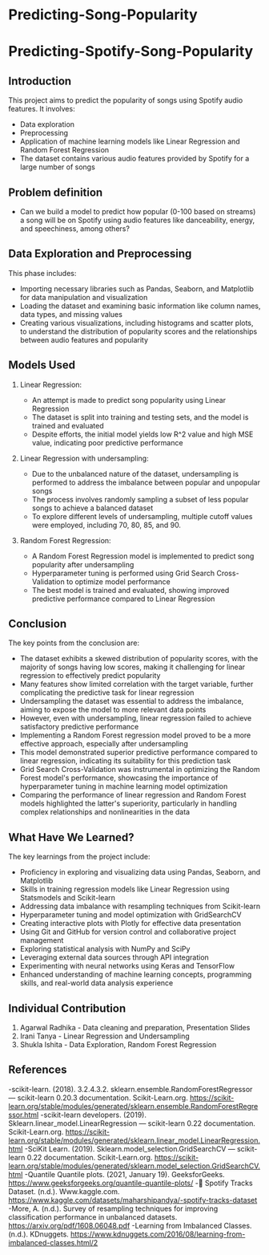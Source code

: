 # Predicting-Song-Popularity
# Predicting-Spotify-Song-Popularity
## Introduction
This project aims to predict the popularity of songs using Spotify audio features. It involves:

- Data exploration
- Preprocessing
- Application of machine learning models like Linear Regression and Random Forest Regression
- The dataset contains various audio features provided by Spotify for a large number of songs

## Problem definition
- Can we build a model to predict how popular (0-100 based on streams) a song will be on Spotify using audio features like danceability, energy, and speechiness, among others?

## Data Exploration and Preprocessing
This phase includes:

- Importing necessary libraries such as Pandas, Seaborn, and Matplotlib for data manipulation and visualization
- Loading the dataset and examining basic information like column names, data types, and missing values
- Creating various visualizations, including histograms and scatter plots, to understand the distribution of popularity scores and the relationships between audio features and popularity

## Models Used
1. Linear Regression:
   - An attempt is made to predict song popularity using Linear Regression
   - The dataset is split into training and testing sets, and the model is trained and evaluated
   - Despite efforts, the initial model yields low R^2 value and high MSE value, indicating poor predictive performance

2. Linear Regression with undersampling:
   - Due to the unbalanced nature of the dataset, undersampling is performed to address the imbalance between popular and unpopular songs
   - The process involves randomly sampling a subset of less popular songs to achieve a balanced dataset
   - To explore different levels of undersampling, multiple cutoff values were employed, including 70, 80, 85, and 90.

3. Random Forest Regression:
   - A Random Forest Regression model is implemented to predict song popularity after undersampling
   - Hyperparameter tuning is performed using Grid Search Cross-Validation to optimize model performance
   - The best model is trained and evaluated, showing improved predictive performance compared to Linear Regression

## Conclusion
The key points from the conclusion are:

- The dataset exhibits a skewed distribution of popularity scores, with the majority of songs having low scores, making it challenging for linear regression to effectively predict popularity
- Many features show limited correlation with the target variable, further complicating the predictive task for linear regression
- Undersampling the dataset was essential to address the imbalance, aiming to expose the model to more relevant data points
- However, even with undersampling, linear regression failed to achieve satisfactory predictive performance
- Implementing a Random Forest regression model proved to be a more effective approach, especially after undersampling
- This model demonstrated superior predictive performance compared to linear regression, indicating its suitability for this prediction task
- Grid Search Cross-Validation was instrumental in optimizing the Random Forest model's performance, showcasing the importance of hyperparameter tuning in machine learning model optimization
- Comparing the performance of linear regression and Random Forest models highlighted the latter's superiority, particularly in handling complex relationships and nonlinearities in the data

## What Have We Learned?
The key learnings from the project include:

- Proficiency in exploring and visualizing data using Pandas, Seaborn, and Matplotlib
- Skills in training regression models like Linear Regression using Statsmodels and Scikit-learn
- Addressing data imbalance with resampling techniques from Scikit-learn
- Hyperparameter tuning and model optimization with GridSearchCV
- Creating interactive plots with Plotly for effective data presentation
- Using Git and GitHub for version control and collaborative project management
- Exploring statistical analysis with NumPy and SciPy
- Leveraging external data sources through API integration
- Experimenting with neural networks using Keras and TensorFlow
- Enhanced understanding of machine learning concepts, programming skills, and real-world data analysis experience

## Individual Contribution  
1. Agarwal Radhika - Data cleaning and preparation, Presentation Slides  
2. Irani Tanya - Linear Regression and Undersampling  
3. Shukla Ishita - Data Exploration, Random Forest Regression  

## References 
-scikit-learn. (2018). 3.2.4.3.2. sklearn.ensemble.RandomForestRegressor — scikit-learn 0.20.3 documentation. Scikit-Learn.org. https://scikit-learn.org/stable/modules/generated/sklearn.ensemble.RandomForestRegressor.html
-scikit-learn developers. (2019). Sklearn.linear_model.LinearRegression — scikit-learn 0.22 documentation. Scikit-Learn.org. https://scikit-learn.org/stable/modules/generated/sklearn.linear_model.LinearRegression.html
-SciKit Learn. (2019). Sklearn.model_selection.GridSearchCV — scikit-learn 0.22 documentation. Scikit-Learn.org. https://scikit-learn.org/stable/modules/generated/sklearn.model_selection.GridSearchCV.html
-Quantile Quantile plots. (2021, January 19). GeeksforGeeks. https://www.geeksforgeeks.org/quantile-quantile-plots/
-🎹 Spotify Tracks Dataset. (n.d.). Www.kaggle.com. https://www.kaggle.com/datasets/maharshipandya/-spotify-tracks-dataset
-More, A. (n.d.). Survey of resampling techniques for improving classification performance in unbalanced datasets. https://arxiv.org/pdf/1608.06048.pdf
-Learning from Imbalanced Classes. (n.d.). KDnuggets. https://www.kdnuggets.com/2016/08/learning-from-imbalanced-classes.html/2
